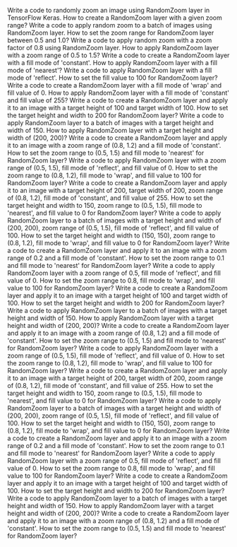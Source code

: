 Write a code to randomly zoom an image using RandomZoom layer in TensorFlow Keras.
How to create a RandomZoom layer with a given zoom range?
Write a code to apply random zoom to a batch of images using RandomZoom layer.
How to set the zoom range for RandomZoom layer between 0.5 and 1.0?
Write a code to apply random zoom with a zoom factor of 0.8 using RandomZoom layer.
How to apply RandomZoom layer with a zoom range of 0.5 to 1.5?
Write a code to create a RandomZoom layer with a fill mode of 'constant'.
How to apply RandomZoom layer with a fill mode of 'nearest'?
Write a code to apply RandomZoom layer with a fill mode of 'reflect'.
How to set the fill value to 100 for RandomZoom layer?
Write a code to create a RandomZoom layer with a fill mode of 'wrap' and fill value of 0.
How to apply RandomZoom layer with a fill mode of 'constant' and fill value of 255?
Write a code to create a RandomZoom layer and apply it to an image with a target height of 100 and target width of 100.
How to set the target height and width to 200 for RandomZoom layer?
Write a code to apply RandomZoom layer to a batch of images with a target height and width of 150.
How to apply RandomZoom layer with a target height and width of (200, 200)?
Write a code to create a RandomZoom layer and apply it to an image with a zoom range of (0.8, 1.2) and a fill mode of 'constant'.
How to set the zoom range to (0.5, 1.5) and fill mode to 'nearest' for RandomZoom layer?
Write a code to apply RandomZoom layer with a zoom range of (0.5, 1.5), fill mode of 'reflect', and fill value of 0.
How to set the zoom range to (0.8, 1.2), fill mode to 'wrap', and fill value to 100 for RandomZoom layer?
Write a code to create a RandomZoom layer and apply it to an image with a target height of 200, target width of 200, zoom range of (0.8, 1.2), fill mode of 'constant', and fill value of 255.
How to set the target height and width to 150, zoom range to (0.5, 1.5), fill mode to 'nearest', and fill value to 0 for RandomZoom layer?
Write a code to apply RandomZoom layer to a batch of images with a target height and width of (200, 200), zoom range of (0.5, 1.5), fill mode of 'reflect', and fill value of 100.
How to set the target height and width to (150, 150), zoom range to (0.8, 1.2), fill mode to 'wrap', and fill value to 0 for RandomZoom layer?
Write a code to create a RandomZoom layer and apply it to an image with a zoom range of 0.2 and a fill mode of 'constant'.
How to set the zoom range to 0.1 and fill mode to 'nearest' for RandomZoom layer?
Write a code to apply RandomZoom layer with a zoom range of 0.5, fill mode of 'reflect', and fill value of 0.
How to set the zoom range to 0.8, fill mode to 'wrap', and fill value to 100 for RandomZoom layer?
Write a code to create a RandomZoom layer and apply it to an image with a target height of 100 and target width of 100.
How to set the target height and width to 200 for RandomZoom layer?
Write a code to apply RandomZoom layer to a batch of images with a target height and width of 150.
How to apply RandomZoom layer with a target height and width of (200, 200)?
Write a code to create a RandomZoom layer and apply it to an image with a zoom range of (0.8, 1.2) and a fill mode of 'constant'.
How to set the zoom range to (0.5, 1.5) and fill mode to 'nearest' for RandomZoom layer?
Write a code to apply RandomZoom layer with a zoom range of (0.5, 1.5), fill mode of 'reflect', and fill value of 0.
How to set the zoom range to (0.8, 1.2), fill mode to 'wrap', and fill value to 100 for RandomZoom layer?
Write a code to create a RandomZoom layer and apply it to an image with a target height of 200, target width of 200, zoom range of (0.8, 1.2), fill mode of 'constant', and fill value of 255.
How to set the target height and width to 150, zoom range to (0.5, 1.5), fill mode to 'nearest', and fill value to 0 for RandomZoom layer?
Write a code to apply RandomZoom layer to a batch of images with a target height and width of (200, 200), zoom range of (0.5, 1.5), fill mode of 'reflect', and fill value of 100.
How to set the target height and width to (150, 150), zoom range to (0.8, 1.2), fill mode to 'wrap', and fill value to 0 for RandomZoom layer?
Write a code to create a RandomZoom layer and apply it to an image with a zoom range of 0.2 and a fill mode of 'constant'.
How to set the zoom range to 0.1 and fill mode to 'nearest' for RandomZoom layer?
Write a code to apply RandomZoom layer with a zoom range of 0.5, fill mode of 'reflect', and fill value of 0.
How to set the zoom range to 0.8, fill mode to 'wrap', and fill value to 100 for RandomZoom layer?
Write a code to create a RandomZoom layer and apply it to an image with a target height of 100 and target width of 100.
How to set the target height and width to 200 for RandomZoom layer?
Write a code to apply RandomZoom layer to a batch of images with a target height and width of 150.
How to apply RandomZoom layer with a target height and width of (200, 200)?
Write a code to create a RandomZoom layer and apply it to an image with a zoom range of (0.8, 1.2) and a fill mode of 'constant'.
How to set the zoom range to (0.5, 1.5) and fill mode to 'nearest' for RandomZoom layer?
